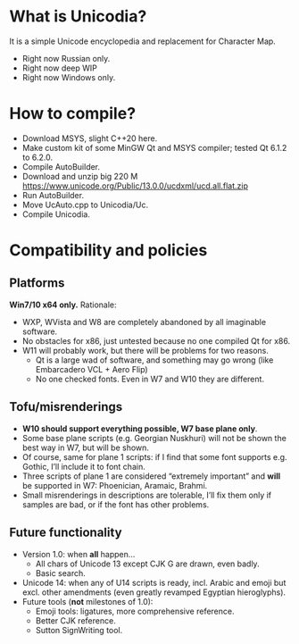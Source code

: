 # What is Unicodia?

It is a simple Unicode encyclopedia and replacement for Character Map.
* Right now Russian only.
* Right now deep WIP
* Right now Windows only.

# How to compile?
* Download MSYS, slight C++20 here.
* Make custom kit of some MinGW Qt and MSYS compiler; tested Qt 6.1.2 to 6.2.0.
* Compile AutoBuilder.
* Download and unzip big 220 M https://www.unicode.org/Public/13.0.0/ucdxml/ucd.all.flat.zip
* Run AutoBuilder.
* Move UcAuto.cpp to Unicodia/Uc.
* Compile Unicodia.

# Compatibility and policies

## Platforms
**Win7/10 x64 only.** Rationale:
* WXP, WVista and W8 are completely abandoned by all imaginable software.
* No obstacles for x86, just untested because no one compiled Qt for x86.
* W11 will probably work, but there will be problems for two reasons.
  * Qt is a large wad of software, and something may go wrong (like Embarcadero VCL + Aero Flip)
  * No one checked fonts. Even in W7 and W10 they are different.

## Tofu/misrenderings
* **W10 should support everything possible, W7 base plane only**.
* Some base plane scripts (e.g. Georgian Nuskhuri) will not be shown the best way in W7, but will be shown.
* Of course, same for plane 1 scripts: if I find that some font supports e.g. Gothic, I’ll include it to font chain.
* Three scripts of plane 1 are considered “extremely important” and **will** be supported in W7: Phoenician, Aramaic, Brahmi.
* Small misrenderings in descriptions are tolerable, I’ll fix them only if samples are bad, or if the font has other problems.

## Future functionality
* Version 1.0: when **all** happen…
  * All chars of Unicode 13 except CJK G are drawn, even badly.
  * Basic search.
* Unicode 14: when any of U14 scripts is ready, incl. Arabic and emoji but excl. other amendments (even greatly revamped Egyptian hieroglyphs).
* Future tools (**not** milestones of 1.0):
  * Emoji tools: ligatures, more comprehensive reference.
  * Better CJK reference.
  * Sutton SignWriting tool.
